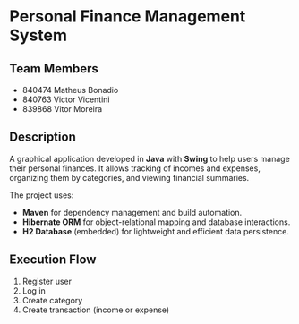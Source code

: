# Personal Finance Management System

## Team Members
- 840474 Matheus Bonadio  
- 840763 Victor Vicentini  
- 839868 Vitor Moreira  

## Description
A graphical application developed in **Java** with **Swing** to help users manage their personal finances. It allows tracking of incomes and expenses, organizing them by categories, and viewing financial summaries.

The project uses:
- **Maven** for dependency management and build automation.  
- **Hibernate ORM** for object-relational mapping and database interactions.  
- **H2 Database** (embedded) for lightweight and efficient data persistence.

## Execution Flow
1. Register user  
2. Log in  
3. Create category  
4. Create transaction (income or expense)  